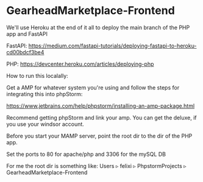 # GearheadMarketplace-Frontend
 
We'll use Heroku at the end of it all to deploy the main branch of the PHP app and FastAPI

FastAPI: https://medium.com/fastapi-tutorials/deploying-fastapi-to-heroku-cd00bdcf3be4

PHP: https://devcenter.heroku.com/articles/deploying-php 

How to run this localally: 

Get a AMP for whatever system you're using and follow the steps for integrating this into phpStorm: 

https://www.jetbrains.com/help/phpstorm/installing-an-amp-package.html

Recommend getting phpStorm and link your amp. You can get the deluxe, if you use your windsor account.

Before you start your MAMP server, point the root dir to the dir of the PHP app.

Set the ports to 80 for apache/php and 3306 for the mySQL DB

For me the root dir is something like: Users ▹ felixi ▹ PhpstormProjects ▹ GearheadMarketplace-Frontend
